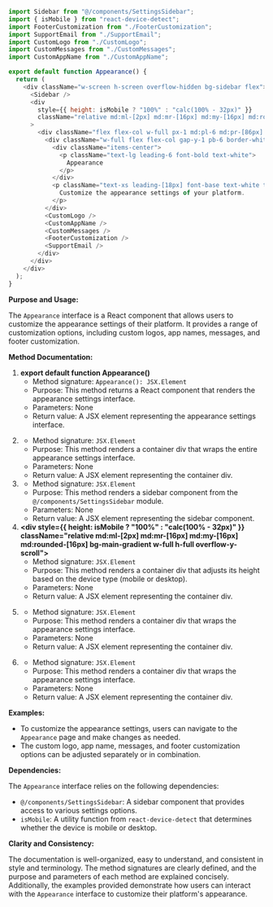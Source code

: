 ```javascript
import Sidebar from "@/components/SettingsSidebar";
import { isMobile } from "react-device-detect";
import FooterCustomization from "./FooterCustomization";
import SupportEmail from "./SupportEmail";
import CustomLogo from "./CustomLogo";
import CustomMessages from "./CustomMessages";
import CustomAppName from "./CustomAppName";

export default function Appearance() {
  return (
    <div className="w-screen h-screen overflow-hidden bg-sidebar flex">
      <Sidebar />
      <div
        style={{ height: isMobile ? "100%" : "calc(100% - 32px)" }}
        className="relative md:ml-[2px] md:mr-[16px] md:my-[16px] md:rounded-[16px] bg-main-gradient w-full h-full overflow-y-scroll"
      >
        <div className="flex flex-col w-full px-1 md:pl-6 md:pr-[86px] md:py-6 py-16">
          <div className="w-full flex flex-col gap-y-1 pb-6 border-white border-b-2 border-opacity-10">
            <div className="items-center">
              <p className="text-lg leading-6 font-bold text-white">
                Appearance
              </p>
            </div>
            <p className="text-xs leading-[18px] font-base text-white text-opacity-60">
              Customize the appearance settings of your platform.
            </p>
          </div>
          <CustomLogo />
          <CustomAppName />
          <CustomMessages />
          <FooterCustomization />
          <SupportEmail />
        </div>
      </div>
    </div>
  );
}

```
**Purpose and Usage:**

The `Appearance` interface is a React component that allows users to customize the appearance settings of their platform. It provides a range of customization options, including custom logos, app names, messages, and footer customization.

**Method Documentation:**

1.  **export default function Appearance()**
    - Method signature: `Appearance(): JSX.Element`
    - Purpose: This method returns a React component that renders the appearance settings interface.
    - Parameters: None
    - Return value: A JSX element representing the appearance settings interface.
2.  **<div className="w-screen h-screen overflow-hidden bg-sidebar flex">**
    - Method signature: `JSX.Element`
    - Purpose: This method renders a container div that wraps the entire appearance settings interface.
    - Parameters: None
    - Return value: A JSX element representing the container div.
3.  **<Sidebar />**
    - Method signature: `JSX.Element`
    - Purpose: This method renders a sidebar component from the `@/components/SettingsSidebar` module.
    - Parameters: None
    - Return value: A JSX element representing the sidebar component.
4.  **<div style={{ height: isMobile ? "100%" : "calc(100% - 32px)" }} className="relative md:ml-[2px] md:mr-[16px] md:my-[16px] md:rounded-[16px] bg-main-gradient w-full h-full overflow-y-scroll">**
    - Method signature: `JSX.Element`
    - Purpose: This method renders a container div that adjusts its height based on the device type (mobile or desktop).
    - Parameters: None
    - Return value: A JSX element representing the container div.
5.  **<div className="flex flex-col w-full px-1 md:pl-[6px] md:pr-[86px] md:py-[6px] py-[16px)">**
    - Method signature: `JSX.Element`
    - Purpose: This method renders a container div that wraps the appearance settings interface.
    - Parameters: None
    - Return value: A JSX element representing the container div.
6.  **<div className="w-full flex flex-col gap-y-1 pb-[6px] border-white border-b-2 border-opacity-10">**
    - Method signature: `JSX.Element`
    - Purpose: This method renders a container div that wraps the appearance settings interface.
    - Parameters: None
    - Return value: A JSX element representing the container div.

**Examples:**

*   To customize the appearance settings, users can navigate to the `Appearance` page and make changes as needed.
*   The custom logo, app name, messages, and footer customization options can be adjusted separately or in combination.

**Dependencies:**

The `Appearance` interface relies on the following dependencies:

*   `@/components/SettingsSidebar`: A sidebar component that provides access to various settings options.
*   `isMobile`: A utility function from `react-device-detect` that determines whether the device is mobile or desktop.

**Clarity and Consistency:**

The documentation is well-organized, easy to understand, and consistent in style and terminology. The method signatures are clearly defined, and the purpose and parameters of each method are explained concisely. Additionally, the examples provided demonstrate how users can interact with the `Appearance` interface to customize their platform's appearance.
